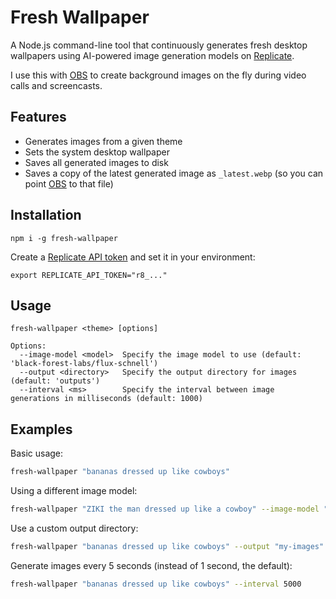 # Fresh Wallpaper

A Node.js command-line tool that continuously generates fresh desktop wallpapers using AI-powered image generation models on [Replicate](https://replicate.com/).

I use this with [OBS](https://obsproject.com/) to create background images on the fly during video calls and screencasts.

## Features

- Generates images from a given theme
- Sets the system desktop wallpaper
- Saves all generated images to disk
- Saves a copy of the latest generated image as `_latest.webp` (so you can point [OBS](https://obsproject.com/) to that file)

## Installation

```
npm i -g fresh-wallpaper
```

Create a [Replicate API token](https://replicate.com/account/api-tokens) and set it in your environment:

```
export REPLICATE_API_TOKEN="r8_..."
```

## Usage

```
fresh-wallpaper <theme> [options]

Options:
  --image-model <model>  Specify the image model to use (default: 'black-forest-labs/flux-schnell')
  --output <directory>   Specify the output directory for images (default: 'outputs')
  --interval <ms>        Specify the interval between image generations in milliseconds (default: 1000)
```

## Examples

Basic usage:

```sh
fresh-wallpaper "bananas dressed up like cowboys"
```

Using a different image model:

```sh
fresh-wallpaper "ZIKI the man dressed up like a cowboy" --image-model "zeke/ziki-flux:dadc276a9062240e68f110ca06521752f334777a94f031feb0ae78ae3edca58e"
```

Use a custom output directory:

```sh
fresh-wallpaper "bananas dressed up like cowboys" --output "my-images"
```

Generate images every 5 seconds (instead of 1 second, the default):

```sh
fresh-wallpaper "bananas dressed up like cowboys" --interval 5000
```

